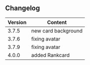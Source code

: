 ##  Changelog
| Version  | Content |
| ------------- | ------------- |
| 3.7.5 | new card background  |
| 3.7.6 | fixing avatar  |
| 3.7.9 | fixing avatar  |
| 4.0.0 | added Rankcard |
